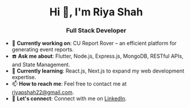 <h1 align="center">Hi 👋, I'm Riya Shah</h1>
<h3 align="center">Full Stack Developer</h3>

- 🔭 **Currently working on**: CU Report Rover – an efficient platform for generating event reports.
- ☎️ **Ask me about**: Flutter, Node.js, Express.js, MongoDB, RESTful APIs, and State Management.
- 🌱 **Currently learning**: React.js, Next.js to expand my web development expertise.
- 📫 **How to reach me**: Feel free to contact me at [riyapshah22@gmail.com](mailto:riyapshah22@gmail.com).
- 🤝 **Let's connect**: Connect with me on [LinkedIn](https://www.linkedin.com/in/shahriyap/).


